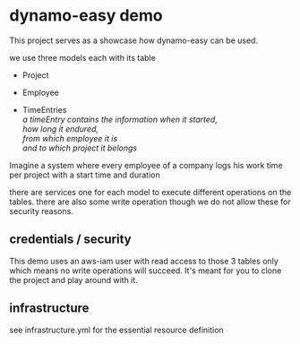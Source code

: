 # dynamo-easy demo

This project serves as a showcase how dynamo-easy can be used.

we use three models each with its table

- Project

- Employee

- TimeEntries\
  _a timeEntry contains the information when it started,\
  how long it endured,\
  from which employee it is\
  and to which project it belongs_


Imagine a system where every employee of a company logs his work time per project with a start time and duration

there are services one for each model to execute different operations on the tables.
there are also some write operation though we do not allow these for security reasons.
  
## credentials / security
This demo uses an aws-iam user with read access to those 3 tables only which means no write operations will succeed.
It's meant for you to clone the project and play around with it.

## infrastructure
see infrastructure.yml for the essential resource definition

